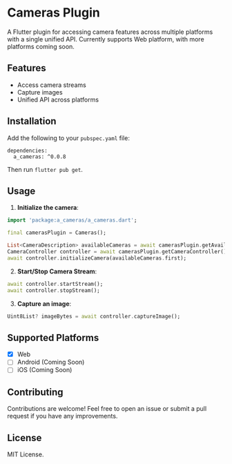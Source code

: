 # Cameras Plugin

A Flutter plugin for accessing camera features across multiple platforms with a single unified API. Currently supports Web platform, with more platforms coming soon.

## Features

- Access camera streams
- Capture images
- Unified API across platforms

## Installation

Add the following to your `pubspec.yaml` file:

```
dependencies:
  a_cameras: ^0.0.8
```

Then run `flutter pub get`.

## Usage

1. **Initialize the camera**:

```dart
import 'package:a_cameras/a_cameras.dart';

final camerasPlugin = Cameras();

List<CameraDescription> availableCameras = await camerasPlugin.getAvailableCameras();
CameraController controller = await camerasPlugin.getCameraController();
await controller.initializeCamera(availableCameras.first);
```

2. **Start/Stop Camera Stream**:

```dart
await controller.startStream();
await controller.stopStream();
```

3. **Capture an image**:

```dart
Uint8List? imageBytes = await controller.captureImage();
```

## Supported Platforms

- [x] Web
- [ ] Android (Coming Soon)
- [ ] iOS (Coming Soon)

## Contributing

Contributions are welcome! Feel free to open an issue or submit a pull request if you have any improvements.

## License

MIT License.
